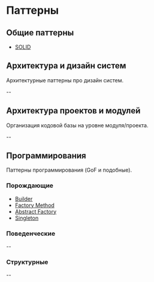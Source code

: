 # Паттерны

## Общие паттерны

- [SOLID](./SOLID.md)

## Архитектура и дизайн систем

Архитектурные паттерны про дизайн систем.

--

## Архитектура проектов и модулей

Организация кодовой базы на уровне модуля/проекта.

--

## Программирования

Паттерны программирования (GoF и подобные).

### Порождающие

- [Builder](./programming/creational/builder.md)
- [Factory Method](./programming/creational/factory_method.md)
- [Abstract Factory](./programming/creational/abstract_factory.md)
- [Singleton](./programming/creational/singleton.md)

### Поведенческие

--

### Структурные

--
